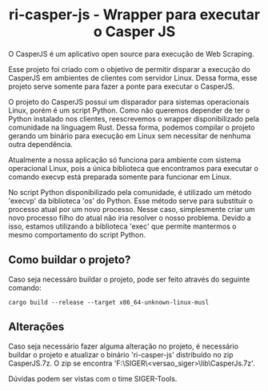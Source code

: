 <h1><center>ri-casper-js - Wrapper para executar o Casper JS</h1>

O CasperJS é um aplicativo open source para execução de Web Scraping.

Esse projeto foi criado com o objetivo de permitir disparar a execução do CasperJS em ambientes de clientes com servidor Linux. Dessa forma, esse projeto serve somente para fazer a ponte para executar o CasperJS.

O projeto do CasperJS possui um disparador para sistemas operacionais Linux, porém é um script Python.
Como não queremos depender de ter o Python instalado nos clientes, reescrevemos o wrapper disponibilizado pela comunidade na linguagem Rust. Dessa forma, podemos compilar o projeto gerando um binário para execução em Linux sem necessitar de nenhuma outra dependência.

Atualmente a nossa aplicação só funciona para ambiente com sistema operacional Linux, pois a única biblioteca que encontramos para executar o comando execvp está preparada somente para funcionar em Linux.

No script Python disponibilizado pela comunidade, é utilizado um método 'execvp' da biblioteca 'os' do Python.
Esse método serve para substituir o processo atual por um novo processo. Nesse caso, simplesmente criar um novo processo filho do atual não iria resolver o nosso problema. Devido a isso, estamos utilizando a biblioteca 'exec' que permite mantermos o mesmo comportamento do script Python.

<h2>Como buildar o projeto?</h2>

Caso seja necessáro buildar o projeto, pode ser feito através do seguinte comando:

```
cargo build --release --target x86_64-unknown-linux-musl
```

<h2>Alterações</h2>

Caso seja necessário fazer alguma alteração no projeto, é necessário buildar o projeto e atualizar o binário 'ri-casper-js' distribuído no zip CasperJS.7z. O zip se encontra 'F:\SIGER\\<versao_siger>\lib\CasperJs.7z'.

Dúvidas podem ser vistas com o time SIGER-Tools.

